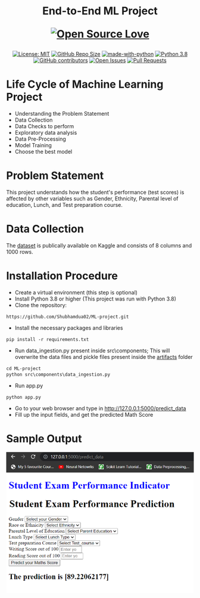 <h1 align="center">
  End-to-End ML Project
  
 [![Open Source Love](https://badges.frapsoft.com/os/v3/open-source.png?v=103)](https://github.com/ellerbrock/open-source-badges/)
</h1>

<div align="center">

[![License: MIT](https://img.shields.io/badge/License-MIT-blue)](https://opensource.org/license/mit/)
[![GitHub Repo Size](https://img.shields.io/github/repo-size/shubhamdua02/ML-project)](https://img.shields.io/github/repo-size/shubhamdua02/ML-project)
[![made-with-python](https://img.shields.io/badge/Made_with-Python-blue)](https://www.python.org/)
[![Python 3.8](https://img.shields.io/badge/Python-3.8-blue)](https://www.python.org/)
[![GitHub contributors](https://img.shields.io/github/contributors/shubhamdua02/ML-project)](https://github.com/shubhamdua02/ML-project/graphs/contributors)
[![Open Issues](https://img.shields.io/github/issues/shubhamdua02/ML-project)](https://github.com/shubhamdua02/ML-project/issues)
[![Pull Requests](https://img.shields.io/github/issues-pr/shubhamdua02/ML-project)](https://github.com/shubhamdua02/ML-project/pulls)

</div>

# Life Cycle of Machine Learning Project
* Understanding the Problem Statement
* Data Collection
* Data Checks to perform
* Exploratory data analysis
* Data Pre-Processing
* Model Training
* Choose the best model

# Problem Statement
This project understands how the student's performance (test scores) is affected by other variables such as Gender, Ethnicity, Parental level of education, Lunch, and Test preparation course.

# Data Collection 
The [dataset](https://www.kaggle.com/datasets/spscientist/students-performance-in-exams) is publically available on Kaggle and consists of 8 columns and 1000 rows.

# Installation Procedure
- Create a virtual environment (this step is optional)
- Install Python 3.8 or higher (This project was run with Python 3.8)
- Clone the repository:
```
https://github.com/Shubhamdua02/ML-project.git
```
- Install the necessary packages and libraries
```
pip install -r requirements.txt  
```
- Run data_ingestion.py present inside src\components;
  This will overwrite the data files and pickle files present inside the [artifacts](https://github.com/Shubhamdua02/ML-project/tree/main/artifacts) folder
```
cd ML-project
python src\components\data_ingestion.py
```
- Run app.py
```
python app.py
```
- Go to your web browser and type in http://127.0.0.1:5000/predict_data
- Fill up the input fields, and get the predicted Math Score

# Sample Output
[![Sample output](https://github.com/Shubhamdua02/ML-project/blob/main/Images/output.png)](https://github.com/Shubhamdua02/ML-project/blob/main/Images/output.png)
